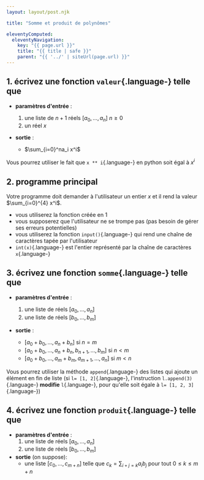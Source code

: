 ```yaml
---
layout: layout/post.njk

title: "Somme et produit de polynômes"

eleventyComputed:
  eleventyNavigation:
    key: "{{ page.url }}"
    title: "{{ title | safe }}"
    parent: "{{ '../' | siteUrl(page.url) }}"
---
```


## 1. écrivez une fonction `valeur`{.language-} telle que

- **paramètres d'entrée** :

  1. une liste de $n+1$ réels $[a_0, \dots, a_n]$ $n \geq 0$
  2. un réel $x$

- **sortie** :
  - $\sum_{i=0}^na_i x^i$

Vous pourrez utiliser le fait que `x ** i`{.language-} en python soit égal à $x^i$

## 2. programme principal

Votre programme doit demander à l'utilisateur un entier $x$ et il rend la valeur $\sum_{i=0}^{4} x^i$.

- vous utiliserez la fonction créée en 1
- vous supposerez que l'utilisateur ne se trompe pas (pas besoin de gérer ses erreurs potentielles)
- vous utiliserez la fonction `input()`{.language-} qui rend une chaîne de caractères tapée par l'utilisateur
- `int(x)`{.language-} est l'entier représenté par la chaîne de caractères `x`{.language-}

## 3. écrivez une fonction `somme`{.language-} telle que

- **paramètres d'entrée** :

  1. une liste de réels $[a_0, \dots, a_n]$
  2. une liste de réels $[b_0, \dots, b_m]$

- **sortie** :
  - $[a_0 + b_0, \dots, a_n+b_n]$ si $n = m$
  - $[a_0 + b_0, \dots, a_n+b_n, b_{n+1}, \dots, b_m]$ si $n < m$
  - $[a_0 + b_0, \dots, a_m+b_m, a_{m+1}, \dots, a_n]$ si $m < n$

Vous pourrez utiliser la méthode `append`{.language-} des listes qui ajoute un élément en fin de liste (si `l= [1, 2]`{.language-}, l'instruction `l.append(3)`{.language-} **modifie** `l`{.language-}, pour qu'elle soit égale à `l= [1, 2, 3]`{.language-})

## 4. écrivez une fonction `produit`{.language-} telle que

- **paramètres d'entrée** :
  1. une liste de réels $[a_0, \dots, a_n]$
  2. une liste de réels $[b_0, \dots, b_m]$
- **sortie** (on suppose):
  - une liste $[c_0, \dots, c_{m+n}]$ telle que $c_k = \sum_{i+j=k}a_ib_j$ pour tout $0\leq k \leq m+n$
